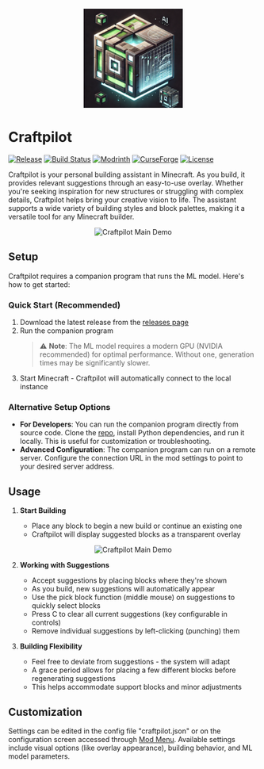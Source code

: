 <p align="center">
  <img src="src/main/resources/assets/craftpilot/icon.png" alt="Craftpilot Logo" width="200">
</p>

# Craftpilot

[![Release](https://img.shields.io/github/v/release/mmmfrieddough/craftpilot?include_prereleases)](https://github.com/mmmfrieddough/craftpilot/releases)
[![Build Status](https://github.com/mmmfrieddough/craftpilot/actions/workflows/release.yml/badge.svg)](https://github.com/mmmfrieddough/craftpilot/actions)
[![Modrinth](https://img.shields.io/modrinth/dt/craftpilot?logo=modrinth)](https://modrinth.com/mod/craftpilot)
[![CurseForge](https://img.shields.io/curseforge/dt/craftpilot?logo=curseforge)](https://www.curseforge.com/minecraft/mc-mods/craftpilot)
[![License](https://img.shields.io/github/license/mmmfrieddough/craftpilot)](LICENSE)

Craftpilot is your personal building assistant in Minecraft. As you build, it provides relevant suggestions through an easy-to-use overlay. Whether you're seeking inspiration for new structures or struggling with complex details, Craftpilot helps bring your creative vision to life. The assistant supports a wide variety of building styles and block palettes, making it a versatile tool for any Minecraft builder.

<p align="center">
  <img src="showcase1.gif" alt="Craftpilot Main Demo" width="600">
</p>

## Setup

Craftpilot requires a companion program that runs the ML model. Here's how to get started:

### Quick Start (Recommended)

1. Download the latest release from the [releases page](https://github.com/mmmfrieddough/minecraft-schematic-generator/releases)
2. Run the companion program
   > ⚠️ **Note**: The ML model requires a modern GPU (NVIDIA recommended) for optimal performance. Without one, generation times may be significantly slower.
3. Start Minecraft - Craftpilot will automatically connect to the local instance

### Alternative Setup Options

- **For Developers**: You can run the companion program directly from source code. Clone the [repo](https://github.com/mmmfrieddough/minecraft-schematic-generator), install Python dependencies, and run it locally. This is useful for customization or troubleshooting.
- **Advanced Configuration**: The companion program can run on a remote server. Configure the connection URL in the mod settings to point to your desired server address.

## Usage

1. **Start Building**

   - Place any block to begin a new build or continue an existing one
   - Craftpilot will display suggested blocks as a transparent overlay

<p align="center">
  <img src="showcase2.gif" alt="Craftpilot Main Demo" width="600">
</p>

2. **Working with Suggestions**

   - Accept suggestions by placing blocks where they're shown
   - As you build, new suggestions will automatically appear
   - Use the pick block function (middle mouse) on suggestions to quickly select blocks
   - Press C to clear all current suggestions (key configurable in controls)
   - Remove individual suggestions by left-clicking (punching) them

3. **Building Flexibility**
   - Feel free to deviate from suggestions - the system will adapt
   - A grace period allows for placing a few different blocks before regenerating suggestions
   - This helps accommodate support blocks and minor adjustments

## Customization

Settings can be edited in the config file "craftpilot.json" or on the configuration screen accessed through [Mod Menu](https://github.com/TerraformersMC/ModMenu). Available settings include visual options (like overlay appearance), building behavior, and ML model parameters.
